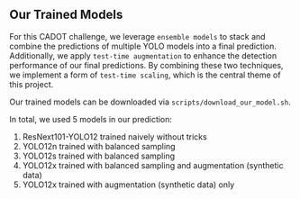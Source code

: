 ## Our Trained Models

For this CADOT challenge, we leverage `ensemble models` to stack and combine the predictions of multiple YOLO models into a final prediction. 
Additionally, we apply `test-time augmentation` to enhance the detection performance of our final predictions. 
By combining these two techniques, we implement a form of `test-time scaling`, which is the central theme of this project.

Our trained models can be downloaded via `scripts/download_our_model.sh`. 

In total, we used 5 models in our prediction:
1. ResNext101-YOLO12 trained naively without tricks
2. YOLO12n trained with balanced sampling
3. YOLO12s trained with balanced sampling
4. YOLO12x trained with balanced sampling and augmentation (synthetic data)
5. YOLO12x trained with augmentation (synthetic data) only
